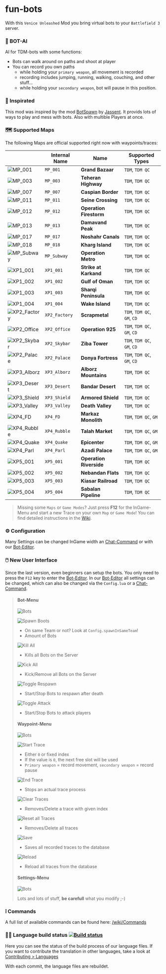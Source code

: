 # fun-bots
With this `Venice Unleashed` Mod you bring virtual bots to your `Battlefield 3` server.

### :robot: BOT-AI
AI for TDM-bots with some functions:
- Bots can walk around on paths and shoot at player
- You can record you own paths
	- while holding your `primary weapon`, all movement is recorded
	- recording includes jumping, running, walking, couching, and other stuff...
	- while holding your `secondary weapon`, bot will pause in this position.

### :smiling_face_with_three_hearts: Inspirated
This mod was inspired by the mod [BotSpawn](https://github.com/J4nssent/VU-Mods/tree/master/BotSpawn "Original Mod by Jassent") by [Jassent](https://github.com/J4nssent "Jassent").
It provids lots of ways to play and mess with bots. Also with multible Players at once.

### :world_map: Supported Maps
The following Maps are official supported right now with waypoints/traces:

|   	|   Internal Name	|   Name	|   Supported Types	|
|---	|---	|---	|---	|
|   ![MP_001](https://github.com/Joe91/fun-bots/blob/master/Screenshots/Maps/mp_001.jpg?raw=true) 	|   `MP_001`	| **Grand Bazaar** | `TDM`, `TDM QC` |
|   ![MP_003](https://github.com/Joe91/fun-bots/blob/master/Screenshots/Maps/mp_003.jpg?raw=true) 	|   `MP_003`	| **Teheran Highway** | `TDM`, `TDM QC` |
|   ![MP_007](https://github.com/Joe91/fun-bots/blob/master/Screenshots/Maps/mp_007.jpg?raw=true) 	|   `MP_007`	| **Caspian Border** | `TDM`, `TDM QC` |
|   ![MP_011](https://github.com/Joe91/fun-bots/blob/master/Screenshots/Maps/mp_011.jpg?raw=true) 	|   `MP_011`	| **Seine Crossing** | `TDM`, `TDM QC` |
|   ![MP_012](https://github.com/Joe91/fun-bots/blob/master/Screenshots/Maps/mp_012.jpg?raw=true) 	|   `MP_012`	| **Operation Firestorm** | `TDM`, `TDM QC` |
|   ![MP_013](https://github.com/Joe91/fun-bots/blob/master/Screenshots/Maps/mp_013.jpg?raw=true) 	|   `MP_013`	| **Damavand Peak** | `TDM`, `TDM QC` |
|   ![MP_017](https://github.com/Joe91/fun-bots/blob/master/Screenshots/Maps/mp_017.jpg?raw=true) 	|   `MP_017`	| **Noshahr Canals** | `TDM`, `TDM QC` |
|   ![MP_018](https://github.com/Joe91/fun-bots/blob/master/Screenshots/Maps/mp_018.jpg?raw=true) 	|   `MP_018`	| **Kharg Island** | `TDM`, `TDM QC` |
|   ![MP_Subway](https://github.com/Joe91/fun-bots/blob/master/Screenshots/Maps/mp_subway.jpg?raw=true) 	|   `MP_Subway`	| **Operation Metro** | `TDM`, `TDM QC` |
|   ![XP1_001](https://github.com/Joe91/fun-bots/blob/master/Screenshots/Maps/xp1_001.jpg?raw=true) 	|   `XP1_001`	| **Strike at Karkand** | `TDM`, `TDM QC` |
|   ![XP1_002](https://github.com/Joe91/fun-bots/blob/master/Screenshots/Maps/xp1_002.jpg?raw=true) 	|   `XP1_002`	| **Gulf of Oman** | `TDM`, `TDM QC` |
|   ![XP1_003](https://github.com/Joe91/fun-bots/blob/master/Screenshots/Maps/xp1_003.jpg?raw=true) 	|   `XP1_003`	| **Sharqi Peninsula** | `TDM`, `TDM QC` |
|   ![XP1_004](https://github.com/Joe91/fun-bots/blob/master/Screenshots/Maps/xp1_004.jpg?raw=true) 	|   `XP1_004`	| **Wake Island** | `TDM`, `TDM QC` |
|   ![XP2_Factory](https://github.com/Joe91/fun-bots/blob/master/Screenshots/Maps/xp2_factory.jpg?raw=true) 	|   `XP2_Factory`	| **Scrapmetal** | `TDM`, `TDM QC`, `GM`, `CD` |
|   ![XP2_Office](https://github.com/Joe91/fun-bots/blob/master/Screenshots/Maps/xp2_office.jpg?raw=true) 	|   `XP2_Office`	| **Operation 925** | `TDM`, `TDM QC`, `GM`, `CD` |
|   ![XP2_Skybar](https://github.com/Joe91/fun-bots/blob/master/Screenshots/Maps/xp2_skybar.jpg?raw=true) 	|   `XP2_Skybar`	| **Ziba Tower** | `TDM`, `TDM QC`, `GM`, `CD` |
|   ![XP2_Palace](https://github.com/Joe91/fun-bots/blob/master/Screenshots/Maps/xp2_palace.jpg?raw=true) 	|   `XP2_Palace`	| **Donya Fortress** | `TDM`, `TDM QC`, `GM`, `CD` |
|   ![XP3_Alborz](https://github.com/Joe91/fun-bots/blob/master/Screenshots/Maps/xp3_alborz.jpg?raw=true) 	|   `XP3_Alborz`	| **Alborz Mountains** | `TDM`, `TDM QC` |
|   ![XP3_Desert](https://github.com/Joe91/fun-bots/blob/master/Screenshots/Maps/xp3_desert.jpg?raw=true) 	|   `XP3_Desert`	| **Bandar Desert** | `TDM`, `TDM QC` |
|   ![XP3_Shield](https://github.com/Joe91/fun-bots/blob/master/Screenshots/Maps/xp3_shield.jpg?raw=true) 	|   `XP3_Shield`	| **Armored Shield** | `TDM`, `TDM QC` |
|   ![XP3_Valley](https://github.com/Joe91/fun-bots/blob/master/Screenshots/Maps/xp3_valley.jpg?raw=true) 	|   `XP3_Valley`	| **Death Valley** | `TDM`, `TDM QC` |
|   ![XP4_FD](https://github.com/Joe91/fun-bots/blob/master/Screenshots/Maps/xp4_fd.jpg?raw=true) 	|   `XP4_FD`	| **Markaz Monolith** | `TDM`, `TDM QC`, `GM` |
|   ![XP4_Rubble](https://github.com/Joe91/fun-bots/blob/master/Screenshots/Maps/xp4_rubble.jpg?raw=true) 	|   `XP4_Rubble`	| **Talah Market** | `TDM`, `TDM QC`, `GM` |
|   ![XP4_Quake](https://github.com/Joe91/fun-bots/blob/master/Screenshots/Maps/xp4_quake.jpg?raw=true) 	|   `XP4_Quake`	| **Epicenter** | `TDM`, `TDM QC`, `GM` |
|   ![XP4_Parl](https://github.com/Joe91/fun-bots/blob/master/Screenshots/Maps/xp4_parl.jpg?raw=true) 	|   `XP4_Parl`	| **Azadi Palace** | `TDM`, `TDM QC`, `GM` |
|   ![XP5_001](https://github.com/Joe91/fun-bots/blob/master/Screenshots/Maps/xp5_001.jpg?raw=true) 	|   `XP5_001`	| **Operation Riverside** | `TDM`, `TDM QC` |
|   ![XP5_002](https://github.com/Joe91/fun-bots/blob/master/Screenshots/Maps/xp5_002.jpg?raw=true) 	|   `XP5_002`	| **Nebandan Flats** | `TDM`, `TDM QC` |
|   ![XP5_003](https://github.com/Joe91/fun-bots/blob/master/Screenshots/Maps/xp5_003.jpg?raw=true) 	|   `XP5_003`	| **Kiasar Railroad** | `TDM`, `TDM QC` |
|   ![XP5_004](https://github.com/Joe91/fun-bots/blob/master/Screenshots/Maps/xp5_004.jpg?raw=true) 	|   `XP5_004`	| **Sabalan Pipeline** | `TDM`, `TDM QC` |

 > Missing some `Maps` or `Game Modes`? 
 > Just press **F12** for the InGame-Menu and start a new Trace on your own `Map` or `Game Mode`!
 > You can find detailed instructions in the [Wiki](https://github.com/Joe91/fun-bots/wiki).
 
### :gear: Configuration
Many Settings can be changed InGame width an [Chat-Command](https://github.com/Joe91/fun-bots/wiki/Commands) or with our [Bot-Editor](https://github.com/Joe91/fun-bots/wiki/Bot-Editor).
 
### :computer_mouse: New User Interface
Since the last version, even beginners can setup the bots. You only need to press the `F12` key to enter the [Bot-Editor](https://github.com/Joe91/fun-bots/wiki/Bot-Editor). In our [Bot-Editor](https://github.com/Joe91/fun-bots/wiki/Bot-Editor) all settings can be changed, which can also be changed via the `Config.lua` or a [Chat-Command](https://github.com/Joe91/fun-bots/wiki/Commands).

 > #### Bot-Menu
 > ![Bots](https://github.com/Joe91/fun-bots/blob/master/Screenshots/Menu/Bots.png?raw=true)
 > 
 > ![Spawn Boots](https://github.com/Joe91/fun-bots/blob/master/Screenshots/Menu/Bots/SpawnBots.png?raw=true)
 >    - On same Team or not? Look at `Config.spawnInSameTeam`!
 >    - Amount of Bots
 >    
 > ![Kill All](https://github.com/Joe91/fun-bots/blob/master/Screenshots/Menu/Bots/KillAll.png?raw=true)
 >    - Kills all Bots on the Server
 >    
 > ![Kick All](https://github.com/Joe91/fun-bots/blob/master/Screenshots/Menu/Bots/KickAll.png?raw=true)
 >    - Kick/Remove all Bots on the Server
 >    
 > ![Toggle Respawn](https://github.com/Joe91/fun-bots/blob/master/Screenshots/Menu/Bots/ToggleRespawn.png?raw=true)
 >    - Start/Stop Bots to respawn after death
 >    
 > ![Toggle Attack](https://github.com/Joe91/fun-bots/blob/master/Screenshots/Menu/Bots/ToggleAttack.png?raw=true)
 >    - Start/Stop Bots to attack players
 > 
 > #### Waypoint-Menu
 > ![Bots](https://github.com/Joe91/fun-bots/blob/master/Screenshots/Menu/Waypoints.png?raw=true)
 > 
 > ![Start Trace](https://github.com/Joe91/fun-bots/blob/master/Screenshots/Menu/Waypoints/StartTrace.png?raw=true)
 >    - Either `0` or fixed index
 >    - If the value is `0`, the next free slot will be used
 >    - `Primary weapon` = record movement, `secondary weapon` = record pause
 >    
 > ![End Trace](https://github.com/Joe91/fun-bots/blob/master/Screenshots/Menu/Waypoints/EndTrace.png?raw=true)
 >    - Stops an actual trace process
 >    
 > ![Clear Traces](https://github.com/Joe91/fun-bots/blob/master/Screenshots/Menu/Waypoints/ClearTrace.png?raw=true)
 >    - Removes/Delete a trace with given index
 >    
 > ![Reset all Traces](https://github.com/Joe91/fun-bots/blob/master/Screenshots/Menu/Waypoints/ResetAllTraces.png?raw=true)
 >    - Removes/Delete all traces
 >    
 > ![Save](https://github.com/Joe91/fun-bots/blob/master/Screenshots/Menu/Waypoints/Save.png?raw=true)
 >    - Saves all recorded traces to the database
 >    
 > ![Reload](https://github.com/Joe91/fun-bots/blob/master/Screenshots/Menu/Waypoints/Reload.png?raw=true)
 >    - Reload all traces from the database
 > 
 > #### Settings-Menu
 > ![Bots](https://github.com/Joe91/fun-bots/blob/master/Screenshots/Menu/Settings.png?raw=true)
 > 
 > Lots and lots of stuff, **be carefull** what you modify ;-)

### :grey_exclamation: Commands
A full list of available commands can be found here: [/wiki/Commands](https://github.com/Joe91/fun-bots/wiki/Commands)

### :rainbow_flag: Language build status [![Build status](https://ci.appveyor.com/api/projects/status/m32v0gb03s3lkgrk?svg=true)](https://ci.appveyor.com/project/Bizarrus/bizzi)

Here you can see the status of the build process of our language files. If you want to contribute the translation in other languages, take a look at [Contributing > Languages](https://github.com/Joe91/fun-bots/wiki/Languages)

With each commit, the language files are rebuildet.
